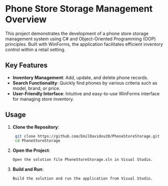 # Phone Store Storage Management Overview
This project demonstrates the development of a phone store storage management system using C# and Object-Oriented Programming (OOP) principles. Built with WinForms, the application facilitates efficient inventory control within a retail setting.

## Key Features
- **Inventory Management**: Add, update, and delete phone records.
- **Search Functionality**: Quickly find phones by various criteria such as model, brand, or price.
- **User-Friendly Interface**: Intuitive and easy-to-use WinForms interface for managing store inventory.

## Usage
1. **Clone the Repository**:
   ```bash
    git clone https://github.com/EmilDavidov20/PhoneStoreStorage.git
    cd PhoneStoreStorage
2. **Open the Project**:
   ```bash
   Open the solution file PhoneStoreStorage.sln in Visual Studio.
3. **Build and Run**:
   ```bash
   Build the solution and run the application from Visual Studio.
